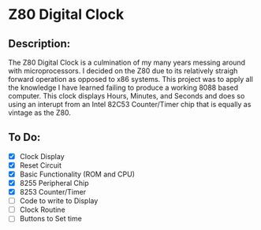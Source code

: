 # Z80 Digital Clock

## Description:
The Z80 Digital Clock is a culmination of my many years messing around with microprocessors. I decided on the Z80 due to its relatively straigh forward operation as opposed to x86 systems. This project was to apply all the knowledge I have learned failing to produce a working 8088 based computer. This clock displays Hours, Minutes, and Seconds and does so using an interupt from an Intel 82C53 Counter/Timer chip that is equally as vintage as the Z80.

## To Do: 
- [X] Clock Display
- [X] Reset Circuit
- [X] Basic Functionality (ROM and CPU)
- [X] 8255 Peripheral Chip
- [X] 8253 Counter/Timer
- [ ] Code to write to Display
- [ ] Clock Routine
- [ ] Buttons to Set time
